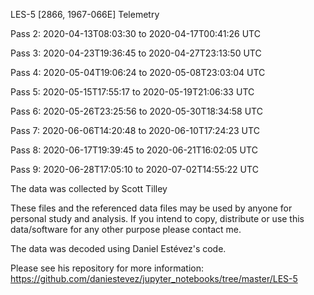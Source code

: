 LES-5 [2866, 1967-066E] Telemetry

Pass 2: 2020-04-13T08:03:30 to 2020-04-17T00:41:26 UTC

Pass 3: 2020-04-23T19:36:45 to 2020-04-27T23:13:50 UTC

Pass 4: 2020-05-04T19:06:24 to 2020-05-08T23:03:04 UTC

Pass 5: 2020-05-15T17:55:17 to 2020-05-19T21:06:33 UTC

Pass 6: 2020-05-26T23:25:56 to 2020-05-30T18:34:58 UTC

Pass 7: 2020-06-06T14:20:48 to 2020-06-10T17:24:23 UTC

Pass 8: 2020-06-17T19:39:45 to 2020-06-21T16:02:05 UTC

Pass 9: 2020-06-28T17:05:10 to 2020-07-02T14:55:22 UTC

The data was collected by Scott Tilley

These files and the referenced data files may be used by anyone for personal study and analysis.  If you intend to copy, distribute or use this data/software for any other purpose please contact me.

The data was decoded using Daniel Estévez's code.  

Please see his repository for more information:
https://github.com/daniestevez/jupyter_notebooks/tree/master/LES-5
